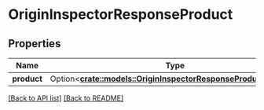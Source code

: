 # OriginInspectorResponseProduct

## Properties

Name | Type | Description | Notes
------------ | ------------- | ------------- | -------------
**product** | Option<[**crate::models::OriginInspectorResponseProductProduct**](OriginInspectorResponseProductProduct.md)> |  | 

[[Back to API list]](../README.md#documentation-for-api-endpoints) [[Back to README]](../README.md)


